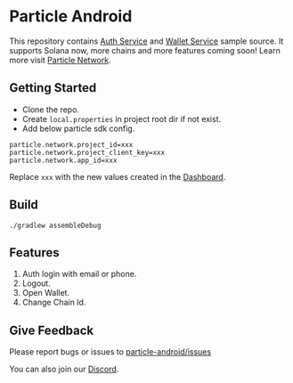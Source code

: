 # Particle Android

This repository contains [Auth Service](https://docs.particle.network/auth-service/introduction) and [Wallet Service](https://docs.particle.network/wallet-service/introduction) sample source. It supports Solana now, more chains and more features coming soon! Learn more visit [Particle Network](https://docs.particle.network/).

## Getting Started

* Clone the repo.
* Create `local.properties` in project root dir if not exist.
* Add below particle sdk config.   

```
particle.network.project_id=xxx  
particle.network.project_client_key=xxx      
particle.network.app_id=xxx
```
Replace `xxx` with the new values created in the [Dashboard](https://particle.network/#/login).

## Build
```
./gradlew assembleDebug
```

## Features

1. Auth login with email or phone.
2. Logout.
3. Open Wallet.
4. Change Chain Id.

## Give Feedback
Please report bugs or issues to [particle-android/issues](https://github.com/Particle-Network/particle-android/issues)

You can also join our [Discord](https://discord.com/invite/qwysge6cgF).





